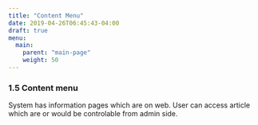 ```yaml
---
title: "Content Menu"
date: 2019-04-26T06:45:43-04:00
draft: true
menu:
  main:
    parent: "main-page"
    weight: 50
---
```


### 1.5 Content menu

System has information pages which are on web. User can access article which are or would be controlable from admin side.
